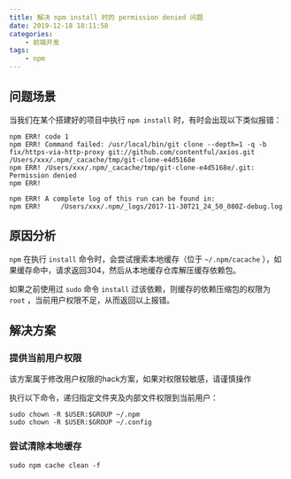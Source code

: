 ```yaml
---
title: 解决 npm install 时的 permission denied 问题
date: 2019-12-18 18:11:58
categories: 
    - 前端开发
tags:
    - npm
---
```


## 问题场景

当我们在某个搭建好的项目中执行 `npm install` 时，有时会出现以下类似报错：

```shell
npm ERR! code 1
npm ERR! Command failed: /usr/local/bin/git clone --depth=1 -q -b fix/https-via-http-proxy git://github.com/contentful/axios.git /Users/xxx/.npm/_cacache/tmp/git-clone-e4d5168e
npm ERR! /Users/xxx/.npm/_cacache/tmp/git-clone-e4d5168e/.git: Permission denied
npm ERR!

npm ERR! A complete log of this run can be found in:
npm ERR!     /Users/xxx/.npm/_logs/2017-11-30T21_24_50_080Z-debug.log
```

## 原因分析

`npm` 在执行 `install` 命令时，会尝试搜索本地缓存（位于 `~/.npm/cacache` ），如果缓存命中，请求返回304，然后从本地缓存仓库解压缓存依赖包。

如果之前使用过 `sudo` 命令 `install` 过该依赖，则缓存的依赖压缩包的权限为 `root` ，当前用户权限不足，从而返回以上报错。

## 解决方案

### 提供当前用户权限

该方案属于修改用户权限的hack方案，如果对权限较敏感，请谨慎操作

执行以下命令，递归指定文件夹及内部文件权限到当前用户：

```shell
sudo chown -R $USER:$GROUP ~/.npm
sudo chown -R $USER:$GROUP ~/.config
```

### 尝试清除本地缓存

```shell
sudo npm cache clean -f
```
